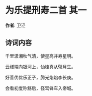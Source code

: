 # 为乐提刑寿二首  其一

**作者**: 卫泾

## 诗词内容

千里潇湘秋气清，使星高并寿星明。

云槎端向银河上，仙桂真从璧月生。

好善优优乐正子，腾光焰焰李长庚。

会看初度称觞后，径驾锋车入帝城。

